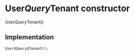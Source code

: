 


# User$Query$Tenant constructor







User$Query$Tenant()





## Implementation

```dart
User$Query$Tenant();
```







